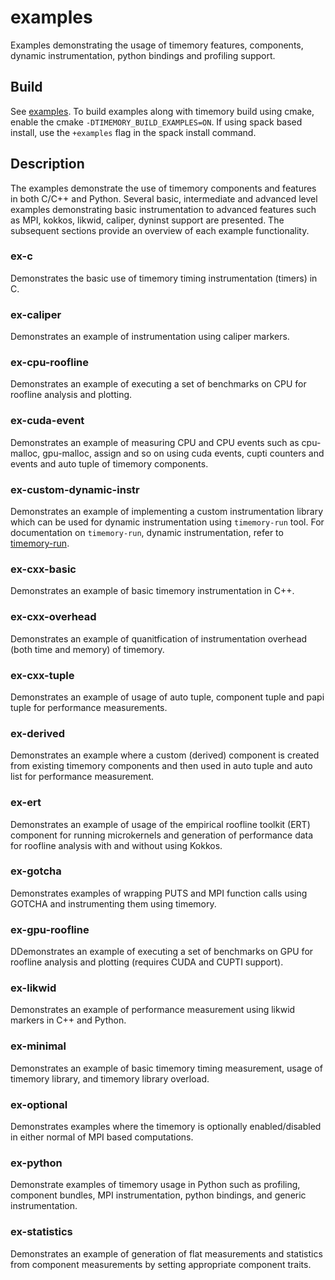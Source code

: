 # examples

Examples demonstrating the usage of timemory features, components, dynamic instrumentation, python bindings and profiling support.

## Build

See [examples](../README.md##Build). To build examples along with timemory build using cmake, enable the cmake `-DTIMEMORY_BUILD_EXAMPLES=ON`. If using spack based install, use the `+examples` flag in the spack install command.

## Description

The examples demonstrate the use of timemory components and features in both C/C++ and Python. Several basic, intermediate and advanced level examples demonstrating basic instrumentation to advanced features such as MPI, kokkos, likwid, caliper, dyninst support are presented. The subsequent sections provide an overview of each example functionality. 


### ex-c

Demonstrates the basic use of timemory timing instrumentation (timers) in C.

### ex-caliper

Demonstrates an example of instrumentation using caliper markers.

### ex-cpu-roofline

Demonstrates an example of executing a set of benchmarks on CPU for roofline analysis and plotting.

### ex-cuda-event

Demonstrates an example of measuring CPU and CPU events such as cpu-malloc, gpu-malloc, assign and so on using cuda events, cupti counters and events and auto tuple of timemory components.

### ex-custom-dynamic-instr

Demonstrates an example of implementing a custom instrumentation library which can be used for dynamic instrumentation using `timemory-run` tool. For documentation on `timemory-run`, dynamic instrumentation, refer to [timemory-run](../source/tools/timemory-run/README.md#timemory-run).

### ex-cxx-basic

Demonstrates an example of basic timemory instrumentation in C++.

### ex-cxx-overhead

Demonstrates an example of quanitfication of instrumentation overhead (both time and memory) of timemory.

### ex-cxx-tuple

Demonstrates an example of usage of auto tuple, component tuple and papi tuple for performance measurements.

### ex-derived

Demonstrates an example where a custom (derived) component is created from existing timemory components and then used in auto tuple and auto list for performance measurement.

### ex-ert

Demonstrates an example of usage of the empirical roofline toolkit (ERT) component for running microkernels and generation of performance data for roofline analysis with and without using Kokkos.

### ex-gotcha

Demonstrates examples of wrapping PUTS and MPI function calls using GOTCHA and instrumenting them using timemory.

### ex-gpu-roofline

DDemonstrates an example of executing a set of benchmarks on GPU for roofline analysis and plotting (requires CUDA and CUPTI support).

### ex-likwid

Demonstrates an example of performance measurement using likwid markers in C++ and Python.

### ex-minimal

Demonstrates an example of basic timemory timing measurement, usage of timemory library, and timemory library overload.

### ex-optional

Demonstrates examples where the timemory is optionally enabled/disabled in either normal of MPI based computations.

### ex-python

Demonstrate examples of timemory usage in Python such as profiling, component bundles, MPI instrumentation, python bindings, and generic instrumentation.

### ex-statistics

Demonstrates an example of generation of flat measurements and statistics from component measurements by setting appropriate component traits.